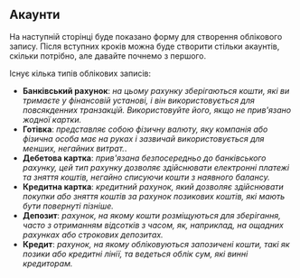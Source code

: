 ## Акаунти

На наступній сторінці буде показано форму для створення облікового запису. 
Після вступних кроків можна буде створити стільки акаунтів, скільки потрібно, але давайте почнемо з першого. 

Існує кілька типів облікових записів:
- **Банківський рахунок**: _на цьому рахунку зберігаються кошти, які ви тримаєте у фінансовій установі, і він 
  використовується для повсякденних транзакцій. Використовуйте його, якщо не прив'язано жодної картки._
- **Готівка**: _представляє собою фізичну валюту, яку компанія або фізична особа має на руках і зазвичай використовується 
  для менших, негайних витрат._.
- **Дебетова картка**: _прив'язана безпосередньо до банківського рахунку, цей тип рахунку дозволяє здійснювати електронні 
  платежі та зняття коштів, негайно списуючи кошти з наявного балансу._
- **Кредитна картка**: _кредитний рахунок, який дозволяє здійснювати покупки або зняття коштів за рахунок позикових 
  коштів, які мають бути повернуті пізніше._
- **Депозит**: _рахунок, на якому кошти розміщуються для зберігання, часто з отриманням відсотків з часом, як, наприклад, 
  на ощадних рахунках або строкових депозитах._ 
- **Кредит**: _рахунок, на якому обліковуються запозичені кошти, такі як позики або кредитні лінії, та ведеться облік сум, 
  які винні кредиторам._ 